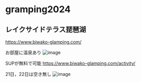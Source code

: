 # gramping2024
## レイクサイドテラス琵琶湖
https://www.biwako-glamping.com/

お部屋に温泉あり
![image](https://github.com/kazu-18/gramping2024/assets/63463085/23d39ca7-b7e9-47d8-b135-8c9f8cb3c3c6)

SUPが無料で可能
https://www.biwako-glamping.com/activity/

21日，22日は空き無し
![image](https://github.com/kazu-18/gramping2024/assets/63463085/9a64f5f5-322b-4034-ab87-0a903773935c)
